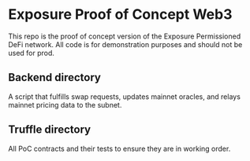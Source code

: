 <h1>Exposure Proof of Concept Web3</h1>
<p>This repo is the proof of concept version of the Exposure Permissioned DeFi network. All code is for
demonstration purposes and should not be used for prod.<p>
<h2>Backend directory</h2>
<p>A script that fulfills swap requests, updates mainnet oracles, and relays mainnet pricing data to the subnet.</p>
<h2>Truffle directory</h2>
<p>All PoC contracts and their tests to ensure they are in working order.</p>

